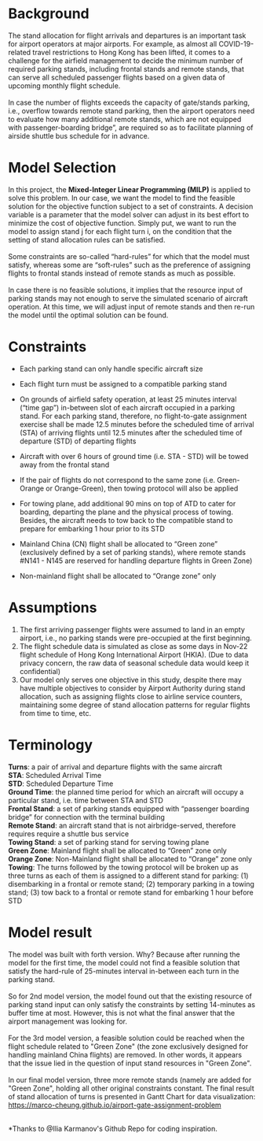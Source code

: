 # Background
The stand allocation for flight arrivals and departures is an important task for airport operators at major airports. For example, as almost all COVID-19-related travel restrictions to Hong Kong has been lifted, it comes to a challenge for the airfield management to decide the minimum number of required parking stands, including frontal stands and remote stands, that can serve all scheduled passenger flights based on a given data of upcoming monthly flight schedule. <br />
<br />
In case the number of flights exceeds the capacity of gate/stands parking, i.e., overflow towards remote stand parking, then the airport operators need to evaluate how many additional remote stands, which are not equipped with passenger-boarding bridge”, are required so as to facilitate planning of airside shuttle bus schedule for in advance.

# Model Selection
In this project, the **Mixed-Integer Linear Programming (MILP)** is applied to solve this problem. In our case, we want the model to find the feasible solution for the objective function subject to a set of constraints. A decision variable is a parameter that the model solver can adjust in its best effort to minimize the cost of objective function. Simply put, we want to run the model to assign stand j for each flight turn i, on the condition that the setting of stand allocation rules can be satisfied. <br />
<br />
Some constraints are so-called “hard-rules” for which that the model must satisfy, whereas some are “soft-rules” such as the preference of assigning flights to frontal stands instead of remote stands as much as possible. <br />
<br />
In case there is no feasible solutions, it implies that the resource input of parking stands may not enough to serve the simulated scenario of aircraft operation. At this time, we will adjust input of remote stands and then re-run the model until the optimal solution can be found. 

# Constraints
-	Each parking stand can only handle specific aircraft size

-	Each flight turn must be assigned to a compatible parking stand

-	On grounds of airfield safety operation, at least 25 minutes interval (“time gap”) in-between slot of each aircraft occupied in a parking stand. For each parking stand, therefore, no flight-to-gate assignment exercise shall be made 12.5 minutes before the scheduled time of arrival (STA) of arriving flights until 12.5 minutes after the scheduled time of departure (STD) of departing flights

-	Aircraft with over 6 hours of ground time (i.e. STA - STD) will be towed away from the frontal stand

-	If the pair of flights do not correspond to the same zone (i.e. Green-Orange or Orange-Green), then towing protocol will also be applied

-	For towing plane, add additional 90 mins on top of ATD to cater for boarding, departing the plane and the physical process of towing. Besides, the aircraft needs to tow back to the compatible stand to prepare for embarking 1 hour prior to its STD

-	Mainland China (CN) flight shall be allocated to “Green zone” (exclusively defined by a set of parking stands), where remote stands #N141 - N145 are reserved for handling departure flights in Green Zone)

-	Non-mainland flight shall be allocated to “Orange zone” only

# Assumptions
1) The first arriving passenger flights were assumed to land in an empty airport, i.e., no parking stands were pre-occupied at the first beginning.
2) The flight schedule data is simulated as close as some days in Nov-22 flight schedule of Hong Kong International Airport (HKIA). (Due to data privacy concern, the raw data of seasonal schedule data would keep it confidential)
3) Our model only serves one objective in this study, despite there may have multiple objectives to consider by Airport Authority during stand allocation, such as assigning flights close to airline service counters, maintaining some degree of stand allocation patterns for regular flights from time to time, etc.

# Terminology
**Turns**: a pair of arrival and departure flights with the same aircraft <br />
**STA**: Scheduled Arrival Time <br />
**STD**: Scheduled Departure Time <br />
**Ground Time**: the planned time period for which an aircraft will occupy a particular stand, i.e. time between STA and STD <br />
**Frontal Stand**: a set of parking stands equipped with “passenger boarding bridge” for connection with the terminal building <br />
**Remote Stand**: an aircraft stand that is not airbridge-served, therefore requires require a shuttle bus service <br />
**Towing Stand**: a set of parking stand for serving towing plane <br />
**Green Zone**: Mainland flight shall be allocated to “Green” zone only <br />
**Orange Zone**: Non-Mainland flight shall be allocated to “Orange” zone only <br />
**Towing**: The turns followed by the towing protocol will be broken up as three turns as each of them is assigned to a different stand for parking: (1) disembarking in a frontal or remote stand; (2) temporary parking in a towing stand; (3) tow back to a frontal or remote stand for embarking 1 hour before STD
 

# Model result
The model was built with forth version. Why? Because after running the model for the first time, the model could not find a feasible solution that satisfy the hard-rule of 25-minutes interval in-between each turn in the parking stand. <br />
<br />
So for 2nd model version, the model found out that the existing resource of parking stand input can only satisfy the constraints by setting 14-minutes as buffer time at most. However, this is not what the final answer that the airport management was looking for. <br />
<br />
For the 3rd model version, a feasible solution could be reached when the flight schedule related to "Green Zone" (the zone exclusively designed for handling mainland China flights) are removed. In other words, it appears that the issue lied in the question of input stand resources in "Green Zone". <br />
<br />
In our final model version, three more remote stands (namely are added for "Green Zone", holding all other original constraints constant. The final result of stand allocation of turns is presented in Gantt Chart for data visualization: <br />
https://marco-cheung.github.io/airport-gate-assignment-problem


<br />
*Thanks to @Ilia Karmanov's Github Repo for coding inspiration. 
